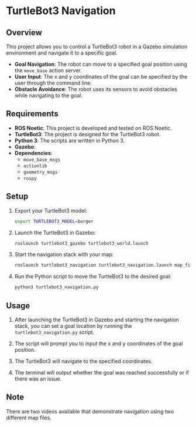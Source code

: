 # TurtleBot3 Navigation 

## Overview

This project allows you to control a TurtleBot3 robot in a Gazebo simulation environment and navigate it to a specific goal.

- **Goal Navigation**: The robot can move to a specified goal position using the `move_base` action server.
- **User Input**: The x and y coordinates of the goal can be specified by the user through the command line.
- **Obstacle Avoidance**: The robot uses its sensors to avoid obstacles while navigating to the goal.

## Requirements

- **ROS Noetic**: This project is developed and tested on ROS Noetic.
- **TurtleBot3**: The project is designed for the TurtleBot3 robot.
- **Python 3**: The scripts are written in Python 3.
- **Gazebo**:
- **Dependencies**:
  - `move_base_msgs`
  - `actionlib`
  - `geometry_msgs`
  - `rospy`

## Setup

1. Export your TurtleBot3 model:
    ```bash
    export TURTLEBOT3_MODEL=burger
    ```

2. Launch the TurtleBot3 in Gazebo:
    ```bash
    roslaunch turtlebot3_gazebo turtlebot3_world.launch
    ```

3. Start the navigation stack with your map:
    ```bash
    roslaunch turtlebot3_navigation turtlebot3_navigation.launch map_file:=/path/to/your/map.yaml
    ```

4. Run the Python script to move the TurtleBot3 to the desired goal:
    ```bash
    python3 turtlebot3_navigation.py
    ```

## Usage

1. After launching the TurtleBot3 in Gazebo and starting the navigation stack, you can set a goal location by running the `turtlebot3_navigation.py` script.

2. The script will prompt you to input the x and y coordinates of the goal position.

3. The TurtleBot3 will navigate to the specified coordinates.

4. The terminal will output whether the goal was reached successfully or if there was an issue.


## Note

There are two videos available that demonstrate navigation using two different map files.
